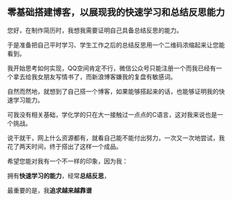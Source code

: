 ## 零基础搭建博客，以展现我的快速学习和总结反思能力

您好，在制作简历时，我想我需要证明自己具备总结反思的能力。

于是准备把自己平时学习、学生工作之后的总结反思用一个二维码浓缩起来让您能看到。

我开始思考如何实现，QQ空间肯定不行，微信公众号只能注册一个而我已经有一个拿去给我女朋友写情书了，而新浪博客嫌我的复盘有敏感词。

自然而然地，就想到了自己搭一个博客，如果能够搭起来的话，也能够证明我的快速学习能力。

可我没有相关基础，学化学的只在大一接触过一点点的C语言，这对我来说也是一个挑战。

说干就干，网上什么资源都有，就看自己能不能付出努力，一次又一次地尝试，我花了两天时间，终于搭出了这样一个成品。

希望您能对我有一个不一样的印象，因为我：

拥有**快速学习的能力**，经常**总结反思**，

最重要的是，我**追求越来越靠谱**
